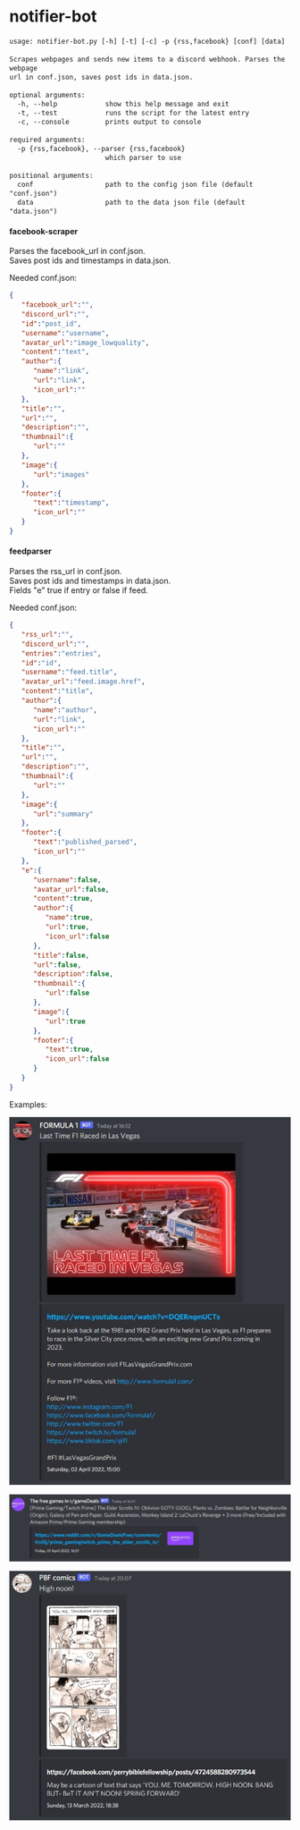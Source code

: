 # notifier-bot

```text
usage: notifier-bot.py [-h] [-t] [-c] -p {rss,facebook} [conf] [data]

Scrapes webpages and sends new items to a discord webhook. Parses the webpage
url in conf.json, saves post ids in data.json.

optional arguments:
  -h, --help            show this help message and exit
  -t, --test            runs the script for the latest entry
  -c, --console         prints output to console

required arguments:
  -p {rss,facebook}, --parser {rss,facebook}
                        which parser to use

positional arguments:
  conf                  path to the config json file (default "conf.json")
  data                  path to the data json file (default "data.json")
```

#### facebook-scraper
Parses the facebook_url in conf.json. \
Saves post ids and timestamps in data.json.

Needed conf.json:
```json
{
   "facebook_url":"",
   "discord_url":"",
   "id":"post_id",
   "username":"username",
   "avatar_url":"image_lowquality",
   "content":"text",
   "author":{
      "name":"link",
      "url":"link",
      "icon_url":""
   },
   "title":"",
   "url":"",
   "description":"",
   "thumbnail":{
      "url":""
   },
   "image":{
      "url":"images"
   },
   "footer":{
      "text":"timestamp",
      "icon_url":""
   }
}
```

#### feedparser
Parses the rss_url in conf.json. \
Saves post ids and timestamps in data.json. \
Fields "e" true if entry or false if feed.

Needed conf.json:
```json
{
   "rss_url":"",
   "discord_url":"",
   "entries":"entries",
   "id":"id",
   "username":"feed.title",
   "avatar_url":"feed.image.href",
   "content":"title",
   "author":{
      "name":"author",
      "url":"link",
      "icon_url":""
   },
   "title":"",
   "url":"",
   "description":"",
   "thumbnail":{
      "url":""
   },
   "image":{
      "url":"summary"
   },
   "footer":{
      "text":"published_parsed",
      "icon_url":""
   },
   "e":{
      "username":false,
      "avatar_url":false,
      "content":true,
      "author":{
         "name":true,
         "url":true,
         "icon_url":false
      },
      "title":false,
      "url":false,
      "description":false,
      "thumbnail":{
         "url":false
      },
      "image":{
         "url":true
      },
      "footer":{
         "text":true,
         "icon_url":false
      }
   }
}
```

Examples:

![](readme/ex1.jpg)

![](readme/ex2.jpg)

![](readme/ex3.jpg)
